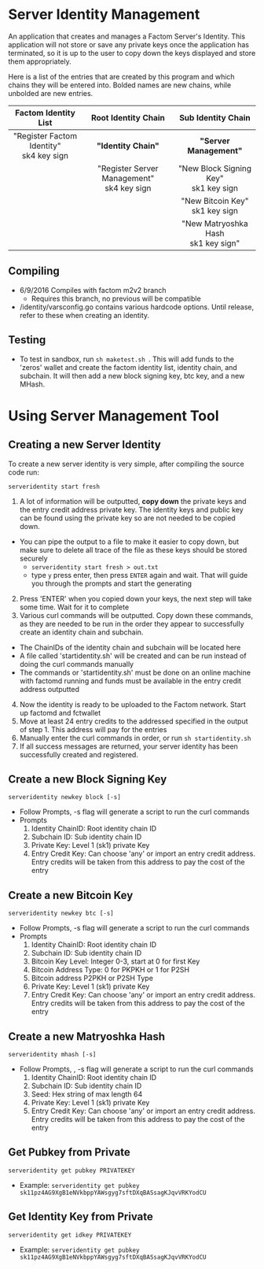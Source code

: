 Server Identity Management
========
An application that creates and manages a Factom Server's Identity. This application will not store or save any private keys once the application has terminated, so it is up to the user to copy down the keys displayed and store them appropriately.

Here is a list of the entries that are created by this program and which chains they will be entered into. Bolded names are new chains, while unbolded are new entries.

|Factom Identity List|Root Identity Chain|Sub Identity Chain
|:---:|:---:|:---:|
|"Register Factom Identity"<br />sk4 key sign|**"Identity Chain"**|**"Server Management"**
||"Register Server Management"<br />sk4 key sign|"New Block Signing Key" <br />sk1 key sign
|||"New Bitcoin Key"<br />sk1 key sign|
|||"New Matryoshka Hash<br />sk1 key sign"
## Compiling
* 6/9/2016 Compiles with factom m2v2 branch
  * Requires this branch, no previous will be compatible
* /identity/varsconfig.go contains various hardcode options. Until release, refer to these when creating an identity.

## Testing
* To test in sandbox, run ```sh maketest.sh ```. This will add funds to the 'zeros' wallet and create the factom identity list, identity chain, and subchain. It will then add a new block signing key, btc key, and a new MHash.


Using Server Management Tool
========
## Creating a new Server Identity
To create a new server identity is very simple, after compiling the source code run:
```
serveridentity start fresh
```

1. A lot of information will be outputted, **copy down** the private keys and the entry credit address private key. The identity keys and public key can be found using the private key so are not needed to be copied down.
  * You can pipe the output to a file to make it easier to copy down, but make sure to delete all trace of the file as these keys should be stored securely
    * ```serveridentity start fresh > out.txt```
    * type ``` y ``` press enter, then press ```ENTER``` again and wait. That will guide you through the prompts and start the generating
2. Press 'ENTER' when you copied down your keys, the next step will take some time. Wait for it to complete
3. Various curl commands will be outputted. Copy down these commands, as they are needed to be run in the order they appear to successfully create an identity chain and subchain.
  * The ChainIDs of the identity chain and subchain will be located here
  * A file called 'startidentity.sh' will be created and can be run instead of doing the curl commands manually
  * The commands or 'startidentity.sh' must be done on an online machine with factomd running and funds must be available in the entry credit address outputted
4. Now the identity is ready to be uploaded to the Factom network. Start up factomd and fctwallet
5. Move at least 24 entry credits to the addressed specified in the output of step 1. This address will pay for the entries
6. Manually enter the curl commands in order, or run ```sh startidentity.sh```
7. If all success messages are returned, your server identity has been successfully created and registered.


## Create a new Block Signing Key
```
serveridentity newkey block [-s]
 ```
* Follow Prompts, -s flag will generate a script to run the curl commands
* Prompts
  1. Identity ChainID: Root identity chain ID
  2. Subchain ID: Sub identity chain ID
  3. Private Key: Level 1 (sk1) private Key
  4. Entry Credit Key: Can choose 'any' or import an entry credit address. Entry credits will be taken from this address to pay the cost of the entry

## Create a new Bitcoin Key
```
serveridentity newkey btc [-s]
 ```

 * Follow Prompts, -s flag will generate a script to run the curl commands
 * Prompts
   1. Identity ChainID: Root identity chain ID
   2. Subchain ID: Sub identity chain ID
   3. Bitcoin Key Level: Integer 0-3, start at 0 for first Key
   4. Bitcoin Address Type: 0 for PKPKH or 1 for P2SH
   5. Bitcoin address P2PKH or P2SH Type
   6. Private Key: Level 1 (sk1) private Key
   7. Entry Credit Key: Can choose 'any' or import an entry credit address. Entry credits will be taken from this address to pay the cost of the entry


## Create a new Matryoshka Hash
```
serveridentity mhash [-s]
```
 
   * Follow Prompts, , -s flag will generate a script to run the curl commands
     1. Identity ChainID: Root identity chain ID
     2. Subchain ID: Sub identity chain ID
     3. Seed: Hex string of max length 64
     4. Private Key: Level 1 (sk1) private Key
     5. Entry Credit Key: Can choose 'any' or import an entry credit address. Entry credits will be taken from this address to pay the cost of the entry


## Get Pubkey from Private
```
serveridentity get pubkey PRIVATEKEY
```

* Example: ``` serveridentity get pubkey sk11pz4AG9XgB1eNVkbppYAWsgyg7sftDXqBASsagKJqvVRKYodCU ```


## Get Identity Key from Private
```
serveridentity get idkey PRIVATEKEY
```

* Example: ``` serveridentity get pubkey sk11pz4AG9XgB1eNVkbppYAWsgyg7sftDXqBASsagKJqvVRKYodCU ```
